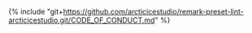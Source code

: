 {% include "git+https://github.com/arcticicestudio/remark-preset-lint-arcticicestudio.git/CODE_OF_CONDUCT.md" %}

